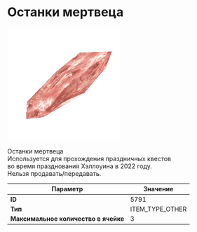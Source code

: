 # Останки мертвеца

![Item Image](../img/5791.webp?raw=true)

Останки мертвеца<br>Используется для прохождения праздничных квестов <br>во время празднования Хэллоуина в 2022 году.<br>Нельзя продавать/передавать.


| Параметр | Значение |
|----------|----------|
| **ID** | 5791 |
| **Тип** | ITEM_TYPE_OTHER |
| **Максимальное количество в ячейке** | 3 |

